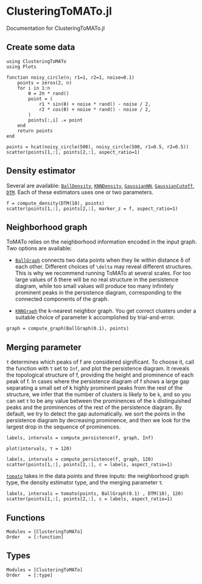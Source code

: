 # ClusteringToMATo.jl

Documentation for ClusteringToMATo.jl


## Create some data

```@example first
using ClusteringToMATo
using Plots

function noisy_circle(n; r1=1, r2=1, noise=0.1)
    points = zeros(2, n)
    for i in 1:n
        θ = 2π * rand()
        point = (
            r1 * sin(θ) + noise * rand() - noise / 2,
            r2 * cos(θ) + noise * rand() - noise / 2,
        )
        points[:,i] .= point
    end
    return points
end

points = hcat(noisy_circle(500), noisy_circle(500, r1=0.5, r2=0.5))
scatter(points[1,:], points[2,:], aspect_ratio=1)
```

## Density estimator

Several are available: [`BallDensity`](@ref), [`KNNDensity`](@ref), [`GaussianNN`](@ref),
[`GaussianCutoff`](@ref), [`DTM`](@ref).
Each of these estimators uses one or two parameters.

```@example first
f = compute_density(DTM(10), points)
scatter(points[1,:], points[2,:], marker_z = f, aspect_ratio=1)
```

## Neighborhood graph

ToMATo relies on the neighborhood information encoded in the input graph. Two options are available:

- [`BallGraph`](@ref) connects two data points when they lie within distance δ of each other. 
  Different choices of ``\delta`` may reveal different structures. This
  is why we recommend running ToMATo at several scales. For too large values
  of δ there will be no real structure in the persistence diagram, while too small
  values will produce too many infinitely prominent peaks in the
  persistence diagram, corresponding to the connected components of the graph.

- [`KNNGraph`](@ref) the k-nearest neighbor graph. You get correct clusters under a suitable 
  choice of parameter k accomplished by trial-and-error.

```@example first
graph = compute_graph(BallGraph(0.1), points)
```
## Merging parameter 

τ determines which peaks of f are considered significant.  To choose
it, call the function with τ set to `Inf`, and plot the persistence
diagram. It reveals the topological structure of f, providing the
height and prominence of each peak of f. In cases where the persistence
diagram of f shows a large gap separating a small set of k highly
prominent peaks from the rest of the structure, we infer that the
number of clusters is likely to be `k`, and so you can set τ to be
any value between the prominences of the `k` distinguished peaks and
the prominences of the rest of the persistence diagram.  By default,
we try to detect the gap automatically. we sort the points in the
persistence diagram by decreasing prominence, and then we look for
the largest drop in the sequence of prominences.


```@example first
labels, intervals = compute_persistence(f, graph, Inf)

plot(intervals, τ = 120)
```

```@example first
labels, intervals = compute_persistence(f, graph, 120)
scatter(points[1,:], points[2,:], c = labels, aspect_ratio=1)
```

[`tomato`](@ref) takes in the data points and three inputs: the neighborhood graph type, the density
estimator type, and the merging parameter τ. 

```@example first
labels, intervals = tomato(points, BallGraph(0.1) , DTM(10), 120)
scatter(points[1,:], points[2,:], c = labels, aspect_ratio=1)
```

## Functions

```@autodocs
Modules = [ClusteringToMATo]
Order   = [:function]
```

## Types

```@autodocs
Modules = [ClusteringToMATo]
Order   = [:type]
```
